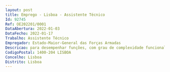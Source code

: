 ```yaml
--- 
layout: post
title: Emprego - Lisboa - Assistente Técnico
Id: 92745
Ref: OE202201/0001
DataAbertura: 2022-01-03
DataFecho: 2022-01-17
Trabalho: Assistente Técnico
Empregador: Estado-Maior-General das Forças Armadas
Descricao: para desempenhar funções, com grau de complexidade funcional 2, constantes do Anexo à LTFP, a que se refere o n.º 2 do artigo 88.º do mesmo diploma legal.
CodigoPostal: 1400-204 LISBOA
Concelho: Lisboa
Distrito: Lisboa
--- 
```

